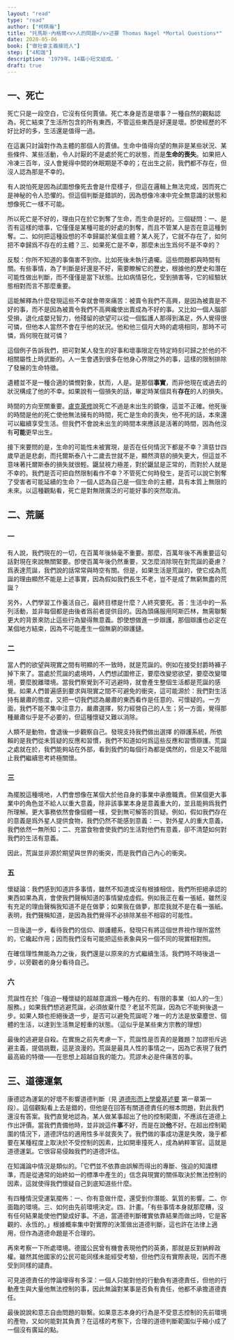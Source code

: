 ```yaml
---
layout: "read"
type: "read"
author: ["柯棋瀚"]
title: "托馬斯·內格爾<v>人的問題</v>述要 Thomas Nagel *Mortal Questions*"
date: 2020-05-06
book: ["做社會主義接班人"]
step: ["4和諧"]
description: '1979年。14篇小短文組成。'
draft: true
---
```


## 一、死亡

死亡只是一段空白，它沒有任何賈値。死亡本身是否是壞事？一種自然的觀點認為，死亡結束了生活所包含的所有東西，不管這些東西是好還是壞。卽使經歷的不好比好的多，生活還是值得一過。

在這裏只討論對作為主體的那個人的賈値。生命中值得向望的無非是某些狀況、某些條件、某些活動，令人討厭的不是處於死亡的狀態，而是**生命的喪失**。如果把人冷凍三百年，沒人會覺得中間的休眠期是不幸的；在出生之前，我們都不存在，但沒人認為那是不幸的。

有人說怕死是因為試圖想像死去會是什麼樣子，但這在邏輯上無法完成，因而死亡是神秘的令人恐懼的。但這個判斷是錯誤的，因為想像冷凍中完全無意識的狀態和想像死亡一樣不可能。

所以死亡是不好的，理由只在於它剝奪了生命，而生命是好的。三個疑問：一、是否有這樣的壞事，它僅僅是某種可能的好處的剝奪，而且不管某人是否在意這種剝奪。二、如何把這種設想的不幸歸屬於某個主體？某人死了，它就不存在了，如何把不幸歸爲不存在的主體？三、如果死亡是不幸，那麼未出生爲何不是不幸的？

反駁：你所不知道的事傷害不到你。比如死後未執行遺囑。這些問題都與時間有關。有些事情，為了判斷是好還是不好，需要瞭解它的歷史，根據他的歷史和潛在可能性做出判斷，而不僅僅是當下狀態。比如病情惡化，受到損害等，它的經驗狀態相對而言不那麼重要。

這能解釋為什麼發現這些不幸就會帶來痛苦：被賣令我們不高興，是因為被賣是不好的事，而不是因為被賣令我們不高興纔使出賣成為不好的事。又比如一個人腦部受損，退化成嬰兒智力，他殘留的欲望可以從一個監護人那得到滿足，外人覺得很可憐，但他本人當然不會在乎他的狀況。他和他三個月大時的處境相同，那時不可憐，爲何現在就可憐？

這個例子告訴我們，把可對某人發生的好事和壞事限定在特定時刻可歸之於他的不相關屬性上時武斷的。人一生會遇到很多在他身心界限之外的事，這樣的限制排除了發展的生命特徵。

遺體並不是一種合適的憐憫對象，肰而，人是。是那個**事實**，而非他現在或過去的狀況構成了他的不幸。如果說有一個損失的話，畢定時某個具有**存在**的人的損失。

時間的方向至關重要。<u>盧克萊修</u>說死亡不過是未出生的鏡像，這並不正確。他死後的時間是他的死亡使他無法擁有的時間，死亡是生命的喪失，他不死的話，本來還可以繼續享受生活。但我們不會說未出生的時間本來應該是活著的時間，因為他沒有**可能**更早出生。

接下來要問的是，生命的可能性未被實現，是否在任何情況下都是不幸？濟慈廿四歲早逝是悲劇，而托爾斯泰八十二歲去世就不是，顯然濟慈的損失更大，但這並不意味著托爾斯泰的損失就很輕。鼴鼠視力極差，對於鼴鼠是正常的，而對於人就是不幸的。我們是否可把自然限制看作不幸？不管死亡何時發生，是否可以說它剝奪了受害者可能延續的生命？一個人認為自己是一個生命的主體，具有本質上無限的未來。以這種觀點看，死亡是對無限廣泛的可能好事的突然取消。

## 二、荒誕

### 一

有人說，我們現在的一切，在百萬年後絲毫不重要。那麼，百萬年後不再重要這句話對現在來說無關緊要。卽使百萬年後仍然重要，又怎麼消除現在對荒誕的憂慮？爲表達荒誕，我們說的話常常與時空有關。但是，如果生活是荒誕的，使它成為荒誕的理由顯然不能是上述事實，因為假如我們長生不老，豈不是成了無窮無盡的荒誕？

另外，人們學習工作養活自己，最終目標是什麼？人終究要死。荅：生活中的一系列活動，並非每個都是由後者爲前者提供目的。因為頭痛服用阿斯匹林，無需聯繫更大的背景來防止這些行為變得無意義。卽使想做進一步辯護，那個辯護也必定在某個地方結束，因為不可能產生一個無窮的辯護鏈。

### 二

當人們的欲望與現實之間有明顯的不一致時，就是荒誕的。例如在接受封爵時褲子掉下來了。當處於荒誕的處境時，人們想試圖修正，要麼改變慾欲望，要麼改變環境，要麼脫離環境。當我們察覺到不可逃避時，就會產生整個生活都是荒誕的感覺。如果人們普遍感到要求與現實之間不可避免的衝突，這可能源於：我們對生活持有嚴肅的態度，又把一切我們認為嚴肅的東西看作是任意的、可懷疑的。一方面，我們不能不集中注意力，嚴肅選擇，努力經營自己的人生；另一方面，覺得那種嚴肅似乎是不必要的，但這種懷疑又難以消除。

人類不是動物，會退後一步觀察自己。發現支持我們做出選擇 的辯護系統，所依賴的是我們從未質疑的反應和習慣，我們不知道如何爲這些反應和習慣辯護。荒誕之處就在於，我們能夠站在外部，看到我們的每個行為都是偶然的，但是又不能阻止我們繼續思考終極關懷。

### 三

為擺脫這種境地，人們會想像在某個大於他自身的事業中承擔職責。但某個更大事業中的角色並不給人以重大意義，除非該事業本身是意義重大的，並且能夠爲我們所理解。更大事務依然會像個體一樣，受到無可解答的質疑。例如，假如我們存在的意義是爲外星人提供食物，我們仍然不能感到意義：一、對外星人的重大意義，我們依然一無所知；二、充當食物會使我們的生活對他們有意義，卻不清楚如何對我們的生活有意義。

因此，荒誕並非源於期望與世界的衝突，而是我們自己內心的衝突。

### 五

懷疑論：我們感到知道許多事情，雖然不知道或沒有根據相信，我們所拒絕承認的東西如果為真，會使我們聲稱知道的事情變成虛假。例如我正在看一張紙，雖然沒有充足的理由聲稱我知道不是在做夢；如果我在做夢，那麼我就不是在看一張紙。表明，我們聲稱知道，是因為我們覺得不必排除某些不相容的可能性。

一旦後退一步，看待我們的信仰、辯護體系，發現只有將這個世界視作理所當然的，它纔起作用；因而我們沒有可能把這些表象與另一個不同的現實相對照。

在確信理性無能為力之後，我們還是以原來的方式繼續生活。我們時不時後退一步，以旁觀者的身分看待自己。

### 六

荒誕性在於「強迫一種懷疑的超越意識爲一種內在的、有限的事業（如人的一生）服務。」如果我們想逃避荒誕，必須放棄什麼？老鼠不荒誕，因為它不能夠後退一步。如果人類也拒絕後退一步，是否可以避免荒誕呢？唯一的方法是放棄塵世、個體的生活，以達到生活無足輕重的狀態。（這似乎是某些東方宗教的理想）

最後的逃避是自殺。在實施之前先考慮一下，荒誕性是否真的是難題？加謬拒斥逃避主義，提倡挑戰，這是浪漫的。荒誕是最具人性的事情之一，因為它表現了我們最高級的特徵——在思想上超越自我的能力。荒謬未必是件痛苦的事。

## 三、道德運氣

康德認為運氣的好壞不影響道德判斷（見 [<v>道德形而上學奠基</v>述要](/blog/2018/06/01/dianji.html) 第一章第一段）。這個觀點看上去是錯的，但他是在回答有關道德責任的根本問題，對此我們還沒有答案。我們直覺地認為，某人做某事超出了他的控制範圍，不應該在道德上作出評價。當我們責備他時，並非說這件**事**不好，而是在說**他**不好。在超出控制範圍的情況下，道德評估的適用性多半就喪失了。我們做的事成功還是失敗，幾乎都要在某種程度上取決於不受控制的因素，比如開車撞死人，成為納粹軍官。這就是道德運氣。它很容易侵蝕我們的道德評估。

在知識論中情況是類似的。「它們並不依靠由誤解而得出的專斷、強迫的知識標準，而是從通常的始終如一的標準中產生的」信念與現實的關係取決於無法控制的因素，這就使得我們懷疑自己到底知道些什麼。

有四種情況受運氣擺佈：一、你有意做什麼，還受到你潛能、氣質的影響。二、你面臨的環境。三、如何由先前環境決定。四、計畫。「有些事情本身就那麼糟，沒有任何結果能使他們變成好事。不過，當道德判斷確實依靠結果而做出時，它是客觀的、永恆的。」根據概率集中對實際的決策做出道德判斷，這也許在法律上適用，但作為道德命題是不合理的。

再來考察一下所處環境。德國公民曾有機會表現他們的英勇，那就是反對納粹政權。雖然其他國家的公民可能同樣未能經受考驗，但他們沒有實際表現，因而不應受到同樣的譴責。

可見道德責任的悖論埋得有多深：一個人只能對他的行動負有道德責任，但他的行動產生與大量他無法控制的事，因此無論對某事是否負有責任，他都不承擔道德責任。

最後說說和意志自由問題的聯繫。如果意志本身的行為是不受意志控制的先前環境的產物，又如何能對其負責？在這樣的考察下，合理的道德判斷範圍似乎縮小成了一個沒有廣延的點。



























